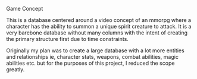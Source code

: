Game Concept

This is a database centered around a video concept of an mmorpg where a character has the ability to
summon a unique spirit creature to attack. It is a very barebone database without many columns with the
intent of creating the primary structure first due to time constraints.

Originally my plan was to create a large database with a lot more entities and relationships ie, character stats, weapons, combat abilities, magic abilities etc. but for the purposes of this project, I reduced the scope greatly.